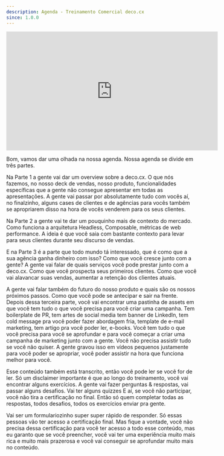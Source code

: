 ```yaml
---
description: Agenda - Treinamento Comercial deco.cx
since: 1.0.0
---
```


<iframe width="560" height="315" src="https://www.youtube.com/embed/4sJloEO_ZGY?si=flVb9mjH-xzYlxr4" title="YouTube video player" frameborder="0" allow="accelerometer; autoplay; clipboard-write; encrypted-media; gyroscope; picture-in-picture; web-share" allowfullscreen></iframe>

Bom, vamos dar uma olhada na nossa agenda. Nossa agenda se divide em três
partes.

Na Parte 1 a gente vai dar um overview sobre a deco.cx. O que nós fazemos, no
nosso deck de vendas, nosso produto, funcionalidades específicas que a gente não
consegue apresentar em todas as apresentações. A gente vai passar por
absolutamente tudo com vocês aí, no finalzinho, alguns cases de clientes e de
agências para vocês também se apropriarem disso na hora de vocês venderem para
os seus clientes.

Na Parte 2 a gente vai te dar um pouquinho mais de contexto do mercado. Como
funciona a arquitetura Headless, Composable, métricas de web performance. A
ideia é que você saia com bastante contexto para levar para seus clientes
durante seu discurso de vendas.

E na Parte 3 é a parte que todo mundo tá interessado, que é como que a sua
agência ganha dinheiro com isso? Como que você cresce junto com a gente? A gente
vai falar de quais serviços você pode prestar junto com a deco.cx. Como que você
prospecta seus primeiros clientes. Como que você vai alavancar suas vendas,
aumentar a retenção dos clientes atuais.

A gente vai falar também do futuro do nosso produto e quais são os nossos
próximos passos. Como que você pode se antecipar e sair na frente. Depois dessa
terceira parte, você vai encontrar uma pastinha de assets em que você tem tudo o
que você precisa para você criar uma campanha. Tem boilerplate de PR, tem artes
de social media tem banner de LinkedIn, tem cold message pra você poder fazer
abordagem fria, template de e-mail marketing, tem artigo pra você poder ler,
e-books. Você tem tudo o que você precisa para você se aprofundar e para você
começar a criar uma campanha de marketing junto com a gente. Você não precisa
assistir tudo se você não quiser. A gente gravou isso em vídeos pequenos
justamente para você poder se apropriar, você poder assistir na hora que
funciona melhor para você.

Esse conteúdo também está transcrito, então você pode ler se você for de ler. Só
um disclaimer importante é que ao longo do treinamento, você vai encontrar
alguns exercícios. A gente vai fazer perguntas & respostas, vai passar alguns
desafios. Vai ter alguns quizzes E aí, se você não participar, você não tira a
certificação no final. Então só quem completar todas as respostas, todos
desafios, todos os exercícios enviar pra gente.

Vai ser um formulariozinho super super rápido de responder. Só essas pessoas vão
ter acesso a certificação final. Mas fique a vontade, você não precisa dessa
certificação para você ter acesso a todo esse conteúdo, mas eu garanto que se
você preencher, você vai ter uma experiência muito mais rica e muito mais
prazerosa e você vai conseguir se aprofundar muito mais no conteúdo.
